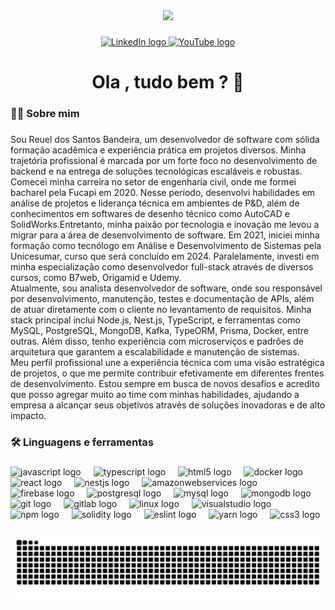 <div align="center">
  <img height="150" src="https://media.discordapp.net/attachments/1212450985608355981/1280963019106549790/IMG-20240407-WA0085.jpg?ex=66d9fd46&is=66d8abc6&hm=e7daab6f1be7a0513947d2528ef469ec18f7c6e33053d869701c1702b5a016d5&=&format=webp&width=638&height=606"  />
</div>

###

<div align="center">
  <a href="https://www.linkedin.com/in/reuel-bandeira-843a92192" target="_blank">
    <img src="https://img.shields.io/static/v1?message=LinkedIn&logo=linkedin&label=&color=0077B5&logoColor=white&labelColor=&style=for-the-badge" height="25" alt="LinkedIn logo" />
  </a>
  <a href="https://www.youtube.com/" target="_blank">
    <img src="https://img.shields.io/static/v1?message=YouTube&logo=youtube&label=&color=FF0000&logoColor=white&labelColor=&style=for-the-badge" height="25" alt="YouTube logo" />
  </a>
</div>


###

<h1 align="center">Ola , tudo bem ? 👋</h1>

###

<h3 align="left">👩‍💻  Sobre mim</h3>

###

<p align="left">Sou Reuel dos Santos Bandeira, um desenvolvedor de software com sólida formação acadêmica e experiência prática em projetos diversos. Minha trajetória profissional é marcada por um forte foco no desenvolvimento de backend e na entrega de soluções tecnológicas escaláveis e robustas. <br>Comecei minha carreira no setor de engenharia civil, onde me formei bacharel pela Fucapi em 2020. Nesse período, desenvolvi habilidades em análise de projetos e liderança técnica em ambientes de P&D, além de conhecimentos em softwares de desenho técnico como AutoCAD e SolidWorks.Entretanto, minha paixão por tecnologia e inovação me levou a migrar para a área de desenvolvimento de software. Em 2021, iniciei minha formação como tecnólogo em Análise e Desenvolvimento de Sistemas pela Unicesumar, curso que será concluído em 2024. Paralelamente, investi em minha especialização como desenvolvedor full-stack através de diversos cursos, como B7web, Origamid e Udemy.<br>Atualmente, sou analista desenvolvedor de software, onde sou responsável por desenvolvimento, manutenção, testes e documentação de APIs, além de atuar diretamente com o cliente no levantamento de requisitos. Minha stack principal inclui Node.js, Nest.js, TypeScript, e ferramentas como MySQL, PostgreSQL, MongoDB, Kafka, TypeORM, Prisma, Docker, entre outras. Além disso, tenho experiência com microserviços e padrões de arquitetura que garantem a escalabilidade e manutenção de sistemas.<br>Meu perfil profissional une a experiência técnica com uma visão estratégica de projetos, o que me permite contribuir efetivamente em diferentes frentes de desenvolvimento. Estou sempre em busca de novos desafios e acredito que posso agregar muito ao time com minhas habilidades, ajudando a empresa a alcançar seus objetivos através de soluções inovadoras e de alto impacto.</p>

###

<h3 align="left">🛠  Linguagens e ferramentas</h3>

###

<div align="left">
  <img src="https://cdn.jsdelivr.net/gh/devicons/devicon/icons/javascript/javascript-original.svg" height="40" alt="javascript logo"  />
  <img width="12" />
  <img src="https://cdn.jsdelivr.net/gh/devicons/devicon/icons/typescript/typescript-original.svg" height="40" alt="typescript logo"  />
  <img width="12" />
  <img src="https://cdn.jsdelivr.net/gh/devicons/devicon/icons/html5/html5-original.svg" height="40" alt="html5 logo"  />
  <img width="12" />
  <img src="https://cdn.jsdelivr.net/gh/devicons/devicon/icons/docker/docker-original.svg" height="40" alt="docker logo"  />
  <img width="12" />
  <img src="https://cdn.jsdelivr.net/gh/devicons/devicon/icons/react/react-original.svg" height="40" alt="react logo"  />
  <img width="12" />
  <img src="https://cdn.jsdelivr.net/gh/devicons/devicon/icons/nestjs/nestjs-original.svg" height="40" alt="nestjs logo"  />
  <img width="12" />
  <img src="https://cdn.jsdelivr.net/gh/devicons/devicon/icons/amazonwebservices/amazonwebservices-line-wordmark.svg" height="40" alt="amazonwebservices logo"  />
  <img width="12" />
  <img src="https://cdn.jsdelivr.net/gh/devicons/devicon/icons/firebase/firebase-plain-wordmark.svg" height="40" alt="firebase logo"  />
  <img width="12" />
  <img src="https://cdn.jsdelivr.net/gh/devicons/devicon/icons/postgresql/postgresql-original.svg" height="40" alt="postgresql logo"  />
  <img width="12" />
  <img src="https://cdn.jsdelivr.net/gh/devicons/devicon/icons/mysql/mysql-original.svg" height="40" alt="mysql logo"  />
  <img width="12" />
  <img src="https://cdn.jsdelivr.net/gh/devicons/devicon/icons/mongodb/mongodb-original.svg" height="40" alt="mongodb logo"  />
  <img width="12" />
  <img src="https://cdn.jsdelivr.net/gh/devicons/devicon/icons/git/git-original.svg" height="40" alt="git logo"  />
  <img width="12" />
  <img src="https://cdn.jsdelivr.net/gh/devicons/devicon/icons/gitlab/gitlab-original.svg" height="40" alt="gitlab logo"  />
  <img width="12" />
  <img src="https://cdn.jsdelivr.net/gh/devicons/devicon/icons/linux/linux-original.svg" height="40" alt="linux logo"  />
  <img width="12" />
  <img src="https://cdn.jsdelivr.net/gh/devicons/devicon/icons/visualstudio/visualstudio-plain.svg" height="40" alt="visualstudio logo"  />
  <img width="12" />
  <img src="https://cdn.jsdelivr.net/gh/devicons/devicon/icons/npm/npm-original-wordmark.svg" height="40" alt="npm logo"  />
  <img width="12" />
  <img src="https://cdn.jsdelivr.net/gh/devicons/devicon/icons/solidity/solidity-original.svg" height="40" alt="solidity logo"  />
  <img width="12" />
  <img src="https://cdn.jsdelivr.net/gh/devicons/devicon/icons/eslint/eslint-original.svg" height="40" alt="eslint logo"  />
  <img width="12" />
  <img src="https://cdn.jsdelivr.net/gh/devicons/devicon/icons/yarn/yarn-original.svg" height="40" alt="yarn logo"  />
  <img width="12" />
  <img src="https://cdn.jsdelivr.net/gh/devicons/devicon/icons/css3/css3-original.svg" height="40" alt="css3 logo"  />
</div>

###
<picture>
  <source
    media="(prefers-color-scheme: dark)"
    srcset="https://github.com/ReuelBandeira/ReuelBandeira/blob/output/github-contribution-grid-snake-dark.svg"
  />
  <source
    media="(prefers-color-scheme: light)"
    srcset="https://github.com/ReuelBandeira/ReuelBandeira/blob/output/github-contribution-grid-snake-dark.svg"
  />
  <img
    alt="github contribution grid snake animation"
    src="https://github.com/ReuelBandeira/ReuelBandeira/blob/output/github-contribution-grid-snake-dark.svg"
  />
</picture>

###
